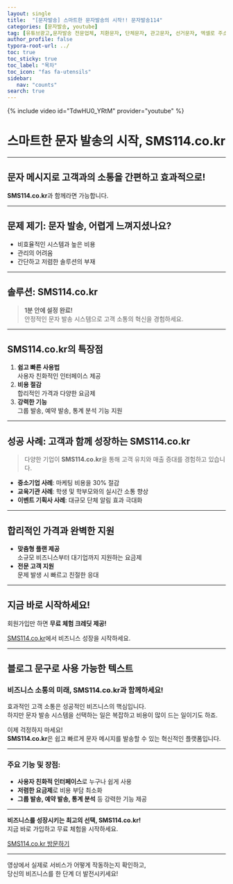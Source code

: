 ```yaml
---
layout: single
title:  "[문자발송] 스마트한 문자발송의 시작!! 문자발송114"
categories: [문자발송, youtube]
tag: [유튜브광고,문자발송 전문업체, 치환문자, 단체문자, 관고문자, 선거문자, 엑셀로 주소록 간편등록, 예약발송, SMS, MMS, MMS, 대량문자, 치환문자, 주소록관리, 문자연동, 문자발송전문업체, 신년문자발송, 신년인사 ]
author_profile: false
typora-root-url: ../
toc: true
toc_sticky: true
toc_label: "목차"
toc_icon: "fas fa-utensils" 
sidebar:
   nav: "counts"
search: true
---
```


{% include video id="TdwHU0_YRtM" provider="youtube" %}

# 스마트한 문자 발송의 시작, SMS114.co.kr

---

## 문자 메시지로 고객과의 소통을 간편하고 효과적으로!  
**SMS114.co.kr**과 함께라면 가능합니다.

---

## 문제 제기: 문자 발송, 어렵게 느껴지셨나요?

- 비효율적인 시스템과 높은 비용  
- 관리의 어려움  
- 간단하고 저렴한 솔루션의 부재  

---

## 솔루션: SMS114.co.kr

> **1분 안에 설정 완료!**  
> 안정적인 문자 발송 시스템으로 고객 소통의 혁신을 경험하세요.

---

## SMS114.co.kr의 특장점

1. **쉽고 빠른 사용법**  
   사용자 친화적인 인터페이스 제공
2. **비용 절감**  
   합리적인 가격과 다양한 요금제
3. **강력한 기능**  
   그룹 발송, 예약 발송, 통계 분석 기능 지원

---

## 성공 사례: 고객과 함께 성장하는 SMS114.co.kr

> 다양한 기업이 **SMS114.co.kr**을 통해 고객 유치와 매출 증대를 경험하고 있습니다.

- **중소기업 사례**: 마케팅 비용을 30% 절감  
- **교육기관 사례**: 학생 및 학부모와의 실시간 소통 향상  
- **이벤트 기획사 사례**: 대규모 단체 알림 효과 극대화  

---

## 합리적인 가격과 완벽한 지원

- **맞춤형 플랜 제공**  
  소규모 비즈니스부터 대기업까지 지원하는 요금제  
- **전문 고객 지원**  
  문제 발생 시 빠르고 친절한 응대  

---

## 지금 바로 시작하세요!

회원가입만 하면 **무료 체험 크레딧 제공!**

[SMS114.co.kr](https://sms114.co.kr)에서 비즈니스 성장을 시작하세요.

---

## 블로그 문구로 사용 가능한 텍스트

### 비즈니스 소통의 미래, SMS114.co.kr과 함께하세요!

효과적인 고객 소통은 성공적인 비즈니스의 핵심입니다.  
하지만 문자 발송 시스템을 선택하는 일은 복잡하고 비용이 많이 드는 일이기도 하죠.  

이제 걱정하지 마세요!  
**SMS114.co.kr**은 쉽고 빠르게 문자 메시지를 발송할 수 있는 혁신적인 플랫폼입니다.

---

### 주요 기능 및 장점:

- **사용자 친화적 인터페이스**로 누구나 쉽게 사용  
- **저렴한 요금제**로 비용 부담 최소화  
- **그룹 발송, 예약 발송, 통계 분석** 등 강력한 기능 제공  

---

**비즈니스를 성장시키는 최고의 선택, SMS114.co.kr!**  
지금 바로 가입하고 무료 체험을 시작하세요.

[SMS114.co.kr 방문하기](https://sms114.co.kr)

---

영상에서 실제로 서비스가 어떻게 작동하는지 확인하고,  
당신의 비즈니스를 한 단계 더 발전시키세요!